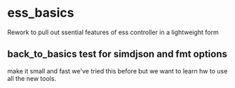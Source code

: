 # ess_basics
Rework to pull out ssential features of ess controller in a lightweight form

## back_to_basics test for simdjson and fmt options
make it small and fast
we've tried this before but we want to learn hw to use all the new tools.


